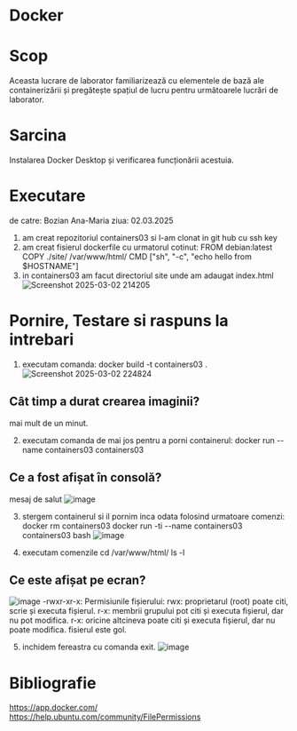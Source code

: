 # Docker
# Scop
Aceasta lucrare de laborator familiarizează cu elementele de bază ale containerizării și pregătește spațiul de lucru pentru următoarele lucrări de laborator.
# Sarcina
Instalarea Docker Desktop și verificarea funcționării acestuia.


# Executare
de catre: Bozian Ana-Maria
ziua: 02.03.2025
1. am creat repozitoriul containers03 si l-am clonat in git hub cu ssh key
2. am creat fisierul dockerfile cu urmatorul cotinut:
FROM debian:latest
COPY ./site/ /var/www/html/
CMD ["sh", "-c", "echo hello from $HOSTNAME"]
3. in containers03 am facut directoriul site unde am adaugat index.html
![Screenshot 2025-03-02 214205](https://github.com/user-attachments/assets/0a752d85-6204-4d5c-a6c8-2a99ed217361)


# Pornire, Testare si raspuns la intrebari 
1. executam comanda:
docker build -t containers03 .
![Screenshot 2025-03-02 224824](https://github.com/user-attachments/assets/78adb079-cd2f-4c2b-81e7-d15110ba7a7f)
## Cât timp a durat crearea imaginii?
mai mult de un minut.

2. executam comanda de mai jos pentru a porni containerul:
docker run --name containers03 containers03
## Ce a fost afișat în consolă?
mesaj de salut 
![image](https://github.com/user-attachments/assets/0144a05c-aade-45b8-989d-b45ea437f8a7)

3. stergem containerul si il pornim inca odata folosind urmatoare comenzi:
docker rm containers03
docker run -ti --name containers03 containers03 bash
![image](https://github.com/user-attachments/assets/6d48a712-3918-4703-b006-fac08de83301)

4. executam comenzile
cd /var/www/html/
ls -l
## Ce este afișat pe ecran?
![image](https://github.com/user-attachments/assets/8f402c7b-598c-4044-a8cf-33f6283fa90e)
-rwxr-xr-x: Permisiunile fișierului:
rwx: proprietarul (root) poate citi, scrie și executa fișierul.
r-x: membrii grupului pot citi și executa fișierul, dar nu pot modifica.
r-x: oricine altcineva poate citi și executa fișierul, dar nu poate modifica.
fisierul este gol.

5. inchidem fereastra cu comanda exit.
   ![image](https://github.com/user-attachments/assets/25614ba2-1569-485d-8a03-8fd70e43b211)

# Bibliografie 
https://app.docker.com/ 
https://help.ubuntu.com/community/FilePermissions
